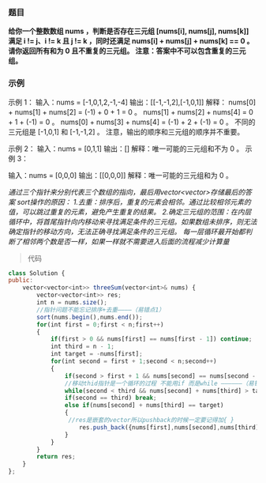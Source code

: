 ### 题目
**给你一个整数数组 nums ，判断是否存在三元组 [nums[i], nums[j], nums[k]] 满足 i != j、i != k 且 j != k ，同时还满足 nums[i] + nums[j] + nums[k] == 0 。请你返回所有和为 0 且不重复的三元组。
注意：答案中不可以包含重复的三元组。**

### 示例
示例 1：
输入：nums = [-1,0,1,2,-1,-4]
输出：[[-1,-1,2],[-1,0,1]]
解释：
nums[0] + nums[1] + nums[2] = (-1) + 0 + 1 = 0 。
nums[1] + nums[2] + nums[4] = 0 + 1 + (-1) = 0 。
nums[0] + nums[3] + nums[4] = (-1) + 2 + (-1) = 0 。
不同的三元组是 [-1,0,1] 和 [-1,-1,2] 。
注意，输出的顺序和三元组的顺序并不重要。

示例 2：
输入：nums = [0,1,1]
输出：[]
解释：唯一可能的三元组和不为 0 。
示例 3：

输入：nums = [0,0,0]
输出：[[0,0,0]]
解释：唯一可能的三元组和为 0 。

_通过三个指针来分别代表三个数组的指向，最后用vector<vector<int>>存储最后的答案_
_sort操作的原因：
1.去重：排序后，重复的元素会相邻。通过比较相邻元素的值，可以跳过重复的元素，避免产生重复的结果。
2.确定三元组的范围：在内层循环中，将首尾指针向内移动来寻找满足条件的三元组。如果数组未排序，则无法确定指针的移动方向，无法正确寻找满足条件的三元组。
每一层循环最开始都判断了相邻两个数是否一样，如果一样就不需要进入后面的流程减少计算量_

> 代码
```js
class Solution {
public:
    vector<vector<int>> threeSum(vector<int>& nums) {
        vector<vector<int>> res;
        int n = nums.size();
        //指针问题不能忘记排序+去重————（易错点1）
        sort(nums.begin(),nums.end());
        for(int first = 0;first < n;first++)
        {
            if(first > 0 && nums[first] == nums[first - 1]) continue;
            int third = n - 1;
            int target = -nums[first];
            for(int second = first + 1;second < n;second++)
            {
                if(second > first + 1 && nums[second] == nums[second - 1])continue;
                //移动thid指针是一个循环的过程 不能用if 而是while ——————（易错点2）
                while(second < third && nums[second] + nums[third] > target) third--;
                if(second == third) break;
                else if(nums[second] + nums[third] == target)
                {
                 //res是嵌套的vector所以pushback的时候一定要记得加{ }
                    res.push_back({nums[first],nums[second],nums[third]});
                }
            }
        }
        return res;
    }
};
```